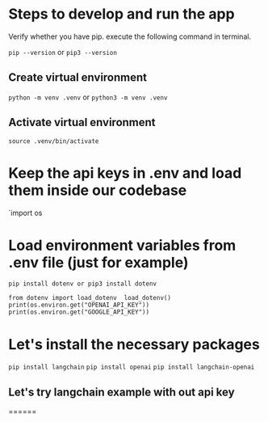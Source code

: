 # Steps to develop and run the app

Verify whether you have pip. execute the following command in terminal.

`pip --version`  or `pip3 --version`

## Create virtual environment
`python -m venv .venv` or `python3 -m venv .venv`

## Activate virtual environment
`source .venv/bin/activate`

# Keep the api keys in .env and load them inside our codebase 
`import os 

# Load environment variables from .env file (just for example)
`pip install dotenv or pip3 install dotenv`

`
  from dotenv import load_dotenv 
  load_dotenv()
  print(os.environ.get("OPENAI_API_KEY"))
  print(os.environ.get("GOOGLE_API_KEY"))
`


# Let's install the necessary packages
`pip install langchain` 
`pip install openai`
`pip install langchain-openai`

## Let's try langchain example with out api key


======
